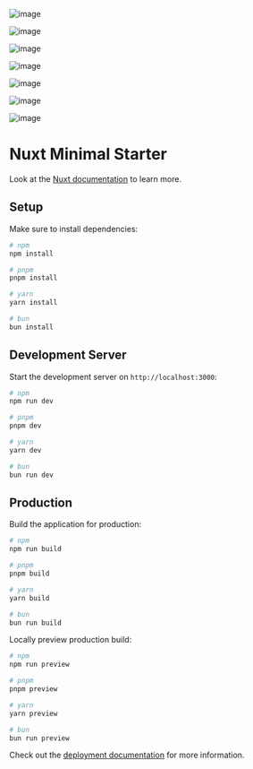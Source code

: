 ![image](https://github.com/user-attachments/assets/95e262c7-d54c-4cf3-b76a-cc0ed1c3cadd)


![image](https://github.com/user-attachments/assets/b94ae0db-17b2-4330-928e-a97ead6226cf)

![image](https://github.com/user-attachments/assets/f695c3f1-f36f-42e8-8358-7edf5b5ccdc6)

![image](https://github.com/user-attachments/assets/be7f9ba1-df12-45a6-9d92-eea674c65a11)


![image](https://github.com/user-attachments/assets/f3c499a9-5dfb-41e9-88d4-62ea43aaa3a7)

![image](https://github.com/user-attachments/assets/030674a2-22ca-4187-99e7-3e0c5138437e)

![image](https://github.com/user-attachments/assets/75ad5c72-079c-460e-88d4-ff6ead15c9f5)



# Nuxt Minimal Starter

Look at the [Nuxt documentation](https://nuxt.com/docs/getting-started/introduction) to learn more.

## Setup

Make sure to install dependencies:

```bash
# npm
npm install

# pnpm
pnpm install

# yarn
yarn install

# bun
bun install
```

## Development Server

Start the development server on `http://localhost:3000`:

```bash
# npm
npm run dev

# pnpm
pnpm dev

# yarn
yarn dev

# bun
bun run dev
```

## Production

Build the application for production:

```bash
# npm
npm run build

# pnpm
pnpm build

# yarn
yarn build

# bun
bun run build
```

Locally preview production build:

```bash
# npm
npm run preview

# pnpm
pnpm preview

# yarn
yarn preview

# bun
bun run preview
```

Check out the [deployment documentation](https://nuxt.com/docs/getting-started/deployment) for more information.
